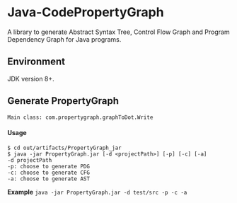 # Java-CodePropertyGraph
A library to generate Abstract Syntax Tree, Control Flow Graph and Program Dependency Graph for Java programs.
## Environment
JDK version 8+.
## Generate PropertyGraph
```
Main class: com.propertygraph.graphToDot.Write
```

#### Usage
```
$ cd out/artifacts/PropertyGraph_jar
$ java -jar PropertyGraph.jar [-d <projectPath>] [-p] [-c] [-a]
-d projectPath  
-p: choose to generate PDG
-c: choose to generate CFG
-a: choose to generate AST
```
**Example**
`java -jar PropertyGraph.jar -d test/src -p -c -a`
